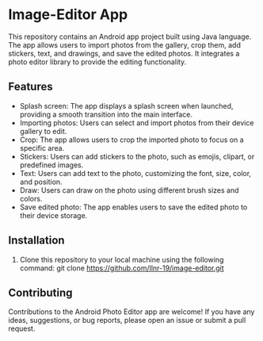 # Image-Editor App

This repository contains an Android app project built using Java language. 
The app allows users to import photos from the gallery, crop them, add stickers, text, and drawings, and save the edited photos. It integrates a photo editor library to provide the editing functionality.

## Features

- Splash screen: The app displays a splash screen when launched, providing a smooth transition into the main interface.
- Importing photos: Users can select and import photos from their device gallery to edit.
- Crop: The app allows users to crop the imported photo to focus on a specific area.
- Stickers: Users can add stickers to the photo, such as emojis, clipart, or predefined images.
- Text: Users can add text to the photo, customizing the font, size, color, and position.
- Draw: Users can draw on the photo using different brush sizes and colors.
- Save edited photo: The app enables users to save the edited photo to their device storage.

## Installation

1. Clone this repository to your local machine using the following command:
git clone https://github.com/llnr-19/image-editor.git

## Contributing

Contributions to the Android Photo Editor app are welcome! If you have any ideas, suggestions, or bug reports, please open an issue or submit a pull request.

